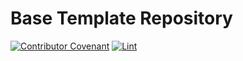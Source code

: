 # Base Template Repository

[![Contributor Covenant](https://img.shields.io/badge/Contributor%20Covenant-2.1-4baaaa.svg)](CODE_OF_CONDUCT.md)
[![Lint](https://github.com/haru52/base_template/actions/workflows/main.yml/badge.svg)](https://github.com/haru52/base_template/actions/workflows/main.yml)
